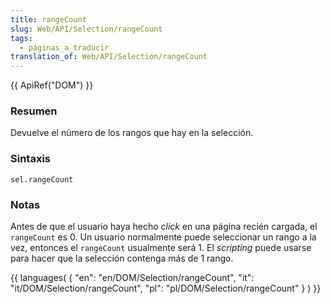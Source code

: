 ```yaml
---
title: rangeCount
slug: Web/API/Selection/rangeCount
tags:
  - páginas_a_traducir
translation_of: Web/API/Selection/rangeCount
---
```

{{ ApiRef("DOM") }}

### Resumen

Devuelve el número de los rangos que hay en la selección.

### Sintaxis

```
sel.rangeCount
```

### Notas

Antes de que el usuario haya hecho
_click_
en una página recién cargada, el `rangeCount` es 0. Un usuario normalmente puede seleccionar un rango a la vez, entonces el `rangeCount` usualmente será 1. El
_scripting_
puede usarse para hacer que la selección contenga más de 1 rango.

{{ languages( { "en": "en/DOM/Selection/rangeCount", "it": "it/DOM/Selection/rangeCount", "pl": "pl/DOM/Selection/rangeCount" } ) }}
